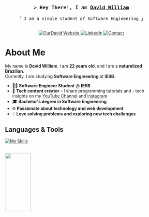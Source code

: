 <h3 align="center">
    <samp>&gt; Hey There!, I am
        <b><a target="_blank" href="http://sysdavid.com/">David William</a></b>
    </samp>
</h3>

<p align="center"> 
  <samp>
    「 I am a simple student of Software Engineering 」
    <br><br>
  </samp>
</p>

<p align="center">
  <a href="http://sysdavid.com/" target="_blank">
    <img src="https://img.shields.io/badge/Website-DC143C?style=for-the-badge&logo=medium&logoColor=white" alt="OurDavid Website" />
  </a>
  <a href="https://linkedin.com/in/ourdavid" target="_blank">
    <img src="https://img.shields.io/badge/LinkedIn-0077B5?style=for-the-badge&logo=linkedin&logoColor=white" alt="LinkedIn" />
  </a>
  <a href="mailto:contato@ourdavid.com.br" target="_blank">
  <img src="https://img.shields.io/badge/Gmail-D14836?style=for-the-badge&logo=gmail&logoColor=white" alt="Contact" />
</a>
</p>

<!-- About Section -->
# About Me


  My name is **David William**, I am **22 years old**, and I am a **naturalized Brazilian**.  
Currently, I am studying **Software Engineering** at **IESB**.  




- 👨‍💻 **Software Engineer Student** @ **IESB**  
- 🎥 **Tech content creator** – I share programming tutorials and - tech insights on my [YouTube Channel](https://www.youtube.com/@sysdavid) and  [Instagram](https://www.instagram.com/sysdavid_)  
- 🎓 **Bachelor's degree in Software Engineering**  
- 🌐 **Passionate about technology and web development**  
- 💡 **Love solving problems and exploring new tech challenges**


## Languages & Tools

<p align="left">
    
  [![My Skills](https://skillicons.dev/icons?i=python,arch,git,docker,aws)](https://skillicons.dev)

  
  
</p>
<br>


  <img width="41%" height="195px" src="https://github-readme-stats.vercel.app/api/top-langs/?username=sysdav&layout=compact&hide_border=true&title_color=8f00ff&text_color=ffffff&bg_color=0d1117" />
  
 </div> 
